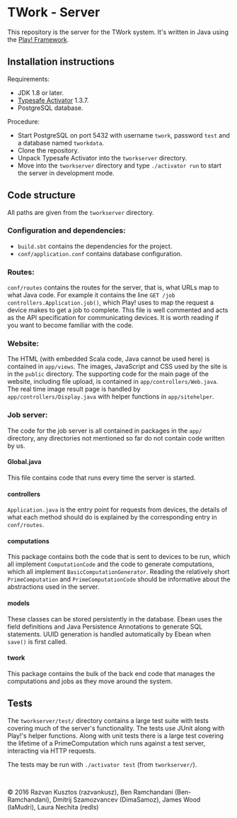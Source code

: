 TWork - Server
==============

This repository is the server for the TWork system.
It's written in Java using the [Play! Framework](https://www.playframework.com/).


Installation instructions
------------------------

Requirements:

* JDK 1.8 or later.
* [Typesafe Activator](https://www.lightbend.com/activator/download) 1.3.7.
* PostgreSQL database.

Procedure:

* Start PostgreSQL on port 5432 with username `twork`, password `test` and a database named `tworkdata`.
* Clone the repository.
* Unpack Typesafe Activator into the `tworkserver` directory.
* Move into the `tworkserver` directory and type `./activator run` to start the server in development mode.

Code structure
--------------

All paths are given from the `tworkserver` directory.

### Configuration and dependencies:

* `build.sbt` contains the dependencies for the project.
* `conf/application.conf` contains database configuration.

### Routes:

`conf/routes` contains the routes for the server, that is, what URLs map to what Java code. For example it contains the line
`GET /job controllers.Application.job()`, which Play! uses to map the request a device makes to get a job to complete. This file is well commented and acts as the API specification for communicating devices. It is worth reading if you want to become familiar with the code.

### Website:

The HTML (with embedded Scala code, Java cannot be used here) is contained in `app/views`.
The images, JavaScript and CSS used by the site is in the `public` directory.
The supporting code for the main page of the website, including file upload, is contained in `app/controllers/Web.java`. The real time image result page is handled by `app/controllers/Display.java` with helper functions in `app/sitehelper`.

### Job server:

The code for the job server is all contained in packages in the `app/` directory, any directories not mentioned so far do not contain code written by us.

#### Global.java

This file contains code that runs every time the server is started.

#### controllers

`Application.java` is the entry point for requests from devices, the details of what each method should do is explained by the corresponding entry in `conf/routes`.

#### computations

This package contains both the code that is sent to devices to be run, which all implement `ComputationCode` and the code to generate computations, which all implement `BasicComputationGenerator`. Reading the relatively short `PrimeComputation` and `PrimeComputationCode` should be informative about the abstractions used in the server.

#### models

These classes can be stored persistently in the database. Ebean uses the field definitions and Java Persistence Annotations to generate SQL statements. UUID generation is handled automatically by Ebean when `save()` is first called.

#### twork

This package contains the bulk of the back end code that manages the computations and jobs as they move around the system.

Tests
-----

The `tworkserver/test/` directory contains a large test suite with tests covering much of the server's functionality. The tests use JUnit along with Play!'s helper functions. Along with unit tests there is a large test covering the lifetime of a PrimeComputation which runs against a test server, interacting via HTTP requests.

The tests may be run with `./activator test` (from `tworkserver/`).


&nbsp;

&copy; 2016 Razvan Kusztos (razvankusz), Ben Ramchandani (Ben-Ramchandani), Dmitrij Szamozvancev (DimaSamoz), James Wood (laMudri), Laura Nechita (redls)
